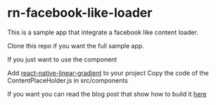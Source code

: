 # rn-facebook-like-loader

This is a sample app that integrate a facebook like content loader.

Clone this repo if you want the full sample app. 

If you just want to use the component 

Add [react-native-linear-gradient](https://github.com/react-native-community/react-native-linear-gradient) to your project 
Copy the code of the ContentPlaceHolder.js in src/components 

If you want you can read the blog post that show how to build it [here]()

